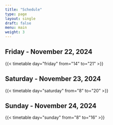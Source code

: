 ```yaml
---
title: "Schedule"
type: page
layout: single
draft: false
menu: main
weight: 3
---
```


## Friday - November 22, 2024
{{< timetable day="friday" from="14" to="21" >}}

## Saturday - November 23, 2024
{{< timetable day="saturday" from="8" to="20" >}}

## Sunday - November 24, 2024
{{< timetable day="sunday" from="8" to="16" >}}
